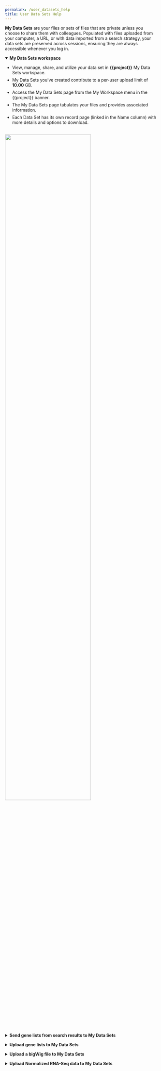 ```yaml
---
permalink: /user_datasets_help
title: User Data Sets Help
---
```

<style>

  div.static-content {

    details {
      margin-bottom: 1em;
    }
    summary {
      cursor: pointer;
    }
    details summary > * {
      display: inline;
    }
    details li {
      margin: 0.5em 0;
    }
    details p {
      margin: 0 0.5em;
    }
  }

  div.user-dataset-help img {
    width: 75%;
    margin-bottom: 20px;
  }

</style>


<div class="static-content user-dataset-help">

  <p><b>My Data Sets</b> are your files or sets of files that are private unless you choose to share them with colleagues. Populated with files uploaded from your computer, a URL, or with data imported from a search strategy, your data sets are preserved across sessions, ensuring they are always accessible whenever you log in.</p>

  <details open>
    <summary><h4>My Data Sets workspace</h4></summary>
    <ul>
      <li>View, manage, share, and utilize your data set in <b>{{project}}</b> My Data Sets workspace. </li>
      <li>My Data Sets you’ve created contribute to a per-user upload limit of <b>10.00</b> GB. </li>
      <li>Access the My Data Sets page from the My Workspace menu in the {{project}} banner.</li>
      <li>The My Data Sets page tabulates your files and provides associated information.</li>
      <li>Each Data Set has its own record page (linked in the Name column) with more details and options to download.</li>
    </ul>
    <br>
    <img src="{{'/assets/images/MyDataSets/MyDataSets.png' | absolute_url}}" />
  </details>

  <details closed>
    <summary><h4>Send gene lists from search results to My Data Sets</h4></summary>
    <ul>
      <li>From the gene strategy result page, open the Send To menu. </li>
      <li>Choose My Data Sets.  This initiates the transfer and will add the gene list as a data set in table on your My Data Sets page.</li>
      <li>Open the new data set record for more details about the files and options to download the gene list.  </li>
    </ul>
    <br>
    <img src="{{'/assets/images/MyDataSets/SaveListMyDataSets.gif' | absolute_url}}" />
  </details>

  <details closed>
    <summary><h4>Upload gene lists to My Data Sets</h4></summary>
    <ol type="1">
      <li><b>Access the My Gene List upload form:</b> Open the New Upload tab in your My Data Sets workspace. Choose <b>Gene List: Integrate your gene list</b>.</li>
      <li><b>Complete the Upload My Gene List form:</b> Name, Summary and Upload File/URL are required. The file containing gene IDs needs to contain valid IDs separated by valid delimiters. Upload Data Set initiates the transfer and will add the gene list as a data set in table on your My Data Sets page.
        <br>Valid gene IDs: 
          <ul>
            <li>each gene ID includes only these charatacers : regex: [a-zA-Z0-9().:_-]*$</li>
            <li>each gene ID has at least one alphabetical character.</li>
            <li>each gene ID is at most 40 characters</li>
          </ul>
         Valid delimiters:
         <ul>
            <li>white space (newline, space, tab)</li>
            <li>comma</li>
            <li>semi-colon</li>
         </ul></li>
      <li><b>View and access your new data set:</b> The record page for your new data set opens automatically and contains details such as status of the file installation and options for downloading.</li>
    </ol>  
    <br>
    <div style="margin-left: 3em;">
      <img src="{{'/assets/images/MyDataSets/GeneListUpload.png' | absolute_url}}" />
    </div>
  </details>


  <details closed>
    <summary><h4>Upload a bigWig file to My Data Sets</h4></summary>
    <ol type="1">
      <li><b>Access the My Gene List upload form:</b> Open the New Upload tab in your My Data Sets workspace. Choose <b>bigWig: Integrate your bigWig file</b></li>
      <li><b>Complete the Upload a bigWig form:</b> Name, Summary and Upload File/URL are required. The bigWig file must contain data mapped to the current VEuPathDB reference genome for that organism. Upload Data Set initiates the transfer and will add the bigWig file as a data set in table on your My Data Sets page.</li>
      <li><b>View and access your new data set:</b> The record page for your new data set opens immediately but the file installation may take some time. When the Status changes to 'This data set is installed...', navigate to the browser with View in Genome Browser.</li>
    </ol>
    <br>
    <div style="margin-left: 3em;">
      <img src="{{'/assets/images/MyDataSets/bigWigUpload.png' | absolute_url}}" />
    </div>
  </details>

  
  <details closed>
    <summary><h4>Upload Normalized RNA-Seq data to My Data Sets</h4></summary>
    <ol type="1">
      <li><b>Access the Normalized RNA-Seq upload form:</b> Open the New Upload tab in your My Data Sets workspace. Choose <b>Normalized RNA-Seq: Integrate your Normalized RNA-Seq data.</b></li>
      <li><b>Complete the Upload My Normalized RNA-Seq form:</b> Name, Summary and Upload File/URL are required. Three types of files &ndash; bigWig, counts and index &ndash; are supported in the uploaded zip file. </li>
        <ul>
          <li>bigWig files are not required but will allow data visualization in the genome browser if included.</li>
          <li>The counts (FPKM/TPM) files should be tab-delimited and contain two columns with column headers: 'gene_id', and either 'FPKM' or 'TPM'.</li>
          <li>The index file should be named manifest.txt and consist of a tab delimited txt file with three columns (no column headers): sample name, filename, and strandedness (unstranded/stranded).</li> 
          <li>Upload Data Set initiates the transfer and will create a record page for your data set that contains links to the fold change search, and bigWig files if included. </li>
        </ul>
      <li><b>View and access your new data set:</b> The record page for your new data set opens immediately but the file installation may take some time. When the Status changes to 'This data set is installed...', navigation to the fold change search and the installed bigWig genome browser track(s) are available from the record page.</li>
    </ol>
    <br>
    <div style="margin-left: 3em;">
      <img src="{{'/assets/images/MyDataSets/RNAseqUpload.png' | absolute_url}}" />
    </div>
  </details>

</div>
